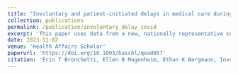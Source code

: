 ```yaml
---
title: "Involuntary and patient-initiated delays in medical care during the COVID-19 pandemic"
collection: publications
permalink: /publication/involuntary_delay_covid
excerpt: 'This paper uses data from a new, nationally representative survey to study delays in non–COVID-related medical care among US adults during the COVID-19 pandemic. We expand on prior research by taking a comprehensive look at the many reasons patients may have experienced delays in medical care and by studying the longer-run implications of these delays for patients’ self-reported health, use of telemedicine, feelings of regret, and likelihood of delaying care again in the future. Classifying delays in care broadly as involuntary (those due to availability or “supply-side” constraints) or patient-initiated (those due to patient concerns or “demand-side” constraints), we document important differences across demographic groups in the propensity to delay care for these reasons. In contrast to most prior work on this topic, our analyses can disentangle differences in the likelihood of delaying care from differences in pre-pandemic care-seeking behavior. We also demonstrate that the types of medical care that were delayed during the pandemic differed based on whether the delay was involuntary or patient-initiated, as did the duration of the delays and their associations with self-reported health, telemedicine use, and feelings of regret.'
date: 2023-11-02
venue: 'Health Affairs Scholar'
paperurl: 'https://doi.org/10.1093/haschl/qxad057'
citation: 'Erin T Bronchetti, Ellen B Magenheim, Ethan K Bergmann, Involuntary and patient-initiated delays in medical care during the COVID-19 pandemic, Health Affairs Scholar, Volume 1, Issue 5, November 2023, qxad057, '
---
```

